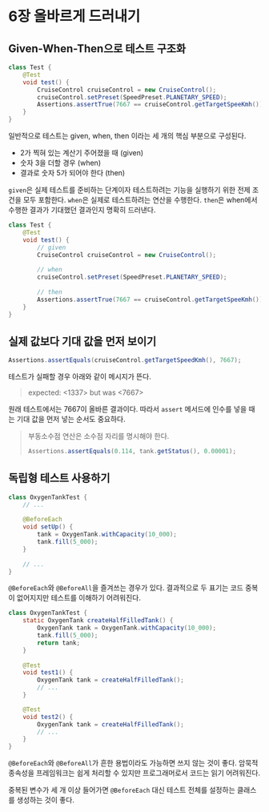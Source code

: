 # 6장 올바르게 드러내기

## Given-When-Then으로 테스트 구조화

```java
class Test {
    @Test
    void test() {
        CruiseControl cruiseControl = new CruiseControl();
        cruiseControl.setPreset(SpeedPreset.PLANETARY_SPEED);
        Assertions.assertTrue(7667 == cruiseControl.getTargetSpeeKmh());
    }
}
```

일반적으로 테스트는 given, when, then 이라는 세 개의 핵심 부분으로 구성된다.

- 2가 찍혀 있는 계산기 주어졌을 때 (given)
- 숫자 3을 더할 경우 (when)
- 결과로 숫자 5가 되어야 한다 (then)

`given`은 실제 테스트를 준비하는 단계이자 테스트하려는 기능을 실행하기 위한 전제 조건을 모두 포함한다.
`when`은 실제로 테스트하려는 연산을 수행한다.
`then`은 when에서 수행한 결과가 기대했던 결과인지 명확히 드러낸다.

```java
class Test {
    @Test
    void test() {
        // given
        CruiseControl cruiseControl = new CruiseControl();
        
        // when
        cruiseControl.setPreset(SpeedPreset.PLANETARY_SPEED);
        
        // then
        Assertions.assertTrue(7667 == cruiseControl.getTargetSpeeKmh());
    }
}
```

## 실제 값보다 기대 값을 먼저 보이기

```java
Assertions.assertEquals(cruiseControl.getTargetSpeedKmh(), 7667);
```

테스트가 실패할 경우 아래와 같이 메시지가 뜬다.
> expected: <1337> but was <7667>

원래 테스트에서는 7667이 올바른 결과이다. 따라서 `assert` 메서드에 인수를 넣을 때는 기대 값을 먼저 넣는 순서도 중요하다. 

> 부동소수점 연산은 소수점 자리를 명시해야 한다.
> ```java
> Assertions.assertEquals(0.114, tank.getStatus(), 0.00001);
> ```

## 독립형 테스트 사용하기
```java
class OxygenTankTest {
    // ...
    
    @BeforeEach
    void setUp() {
        tank = OxygenTank.withCapacity(10_000);
        tank.fill(5_000);
    }
    
    // ...
}
```
`@BeforeEach`와 `@BeforeAll`을 즐겨쓰는 경우가 있다. 결과적으로 두 표기는 코드 중복이 없어지지만 테스트를 이해하기 어려워진다.

```java
class OxygenTankTest {
    static OxygenTank createHalfFilledTank() {
        OxygenTank tank = OxygenTank.withCapacity(10_000);
        tank.fill(5_000);
        return tank;
    }
    
    @Test
    void test1() {
        OxygenTank tank = createHalfFilledTank();
        // ...
    }

    @Test
    void test2() {
        OxygenTank tank = createHalfFilledTank();
        // ...
    }
}
```
`@BeforeEach`와 `@BeforeAll`가 흔한 용법이라도 가능하면 쓰지 않는 것이 좋다. 암묵적 종속성을 프레임워크는 쉽게 처리할 수 있지만 프로그래머로서 코드는 읽기 어려워진다.

중복된 변수가 세 개 이상 들어가면 `@BeforeEach` 대신 테스트 전체를 설정하는 클래스를 생성하는 것이 좋다.
